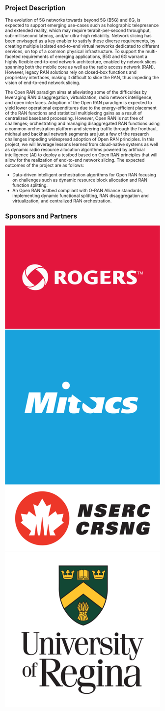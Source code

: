 ## Project Description

The evolution of 5G networks towards beyond 5G (B5G) and 6G, is expected to support emerging use-cases such as holographic telepresence and extended reality, which may require terabit-per-second throughput, sub-millisecond latency, and/or ultra-high reliability. Network slicing has been envisaged as a key enabler to satisfy these diverse requirements, by creating multiple isolated end-to-end virtual networks dedicated to different services, on top of a common physical infrastructure. To support the multi-faceted requirements of emerging applications, B5G and 6G warrant a highly flexible end-to-end network architecture, enabled by network slices spanning both the mobile core as well as the radio access network (RAN). However, legacy RAN solutions rely on closed-box functions and proprietary interfaces, making it difficult to slice the RAN, thus impeding the vision of end-to-end network slicing. 

The Open RAN paradigm aims at alleviating some of the difficulties by leveraging RAN disaggregation, virtualization, radio network intelligence, and open interfaces. Adoption of the Open RAN paradigm is expected to yield lower operational expenditures due to the energy-efficient placement of the RAN functions and statistical multiplexing gains as a result of centralized baseband processing. However, Open RAN is not free of challenges; orchestrating and managing disaggregated RAN functions using a common orchestration platform and steering traffic through the fronthaul, midhaul and backhaul network segments are just a few of the research challenges impeding widespread adoption of Open RAN principles. In this project, we will leverage lessons learned from cloud-native systems as well as dynamic radio resource allocation algorithms powered by artificial intelligence (AI) to deploy a testbed based on Open RAN principles that will allow for the realization of end-to-end network slicing. The expected outcomes of the project are as follows:
- Data-driven intelligent orchestration algorithms for Open RAN focusing on challenges such as dynamic resource block allocation and RAN function splitting. 
- An Open RAN testbed compliant with O-RAN Alliance standards, implementing dynamic functional splitting, RAN disaggregation and virtualization, and centralized RAN orchestration. 


## Sponsors and Partners
<div class="row">
  <div class="img1">
    <img src="assets/rogers-logo.jpg" alt="Rogers"/>
  </div>
  <div class="img2">
    <img src="assets/mitacs-logo.png" alt="Mitacs"/>
  </div>
  <div class="img2">
    <img src="assets/nserc-logo.png" alt="Mitacs"/>
  </div>
  <div class="img2">
    <img src="assets/regina-logo.png" alt="Mitacs"/>
  </div>
</div>

